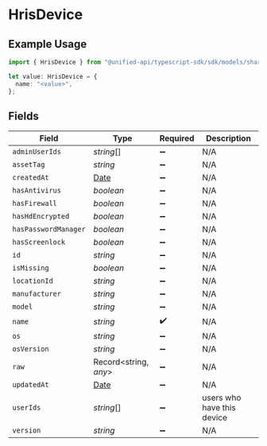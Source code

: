 # HrisDevice

## Example Usage

```typescript
import { HrisDevice } from "@unified-api/typescript-sdk/sdk/models/shared";

let value: HrisDevice = {
  name: "<value>",
};
```

## Fields

| Field                                                                                         | Type                                                                                          | Required                                                                                      | Description                                                                                   |
| --------------------------------------------------------------------------------------------- | --------------------------------------------------------------------------------------------- | --------------------------------------------------------------------------------------------- | --------------------------------------------------------------------------------------------- |
| `adminUserIds`                                                                                | *string*[]                                                                                    | :heavy_minus_sign:                                                                            | N/A                                                                                           |
| `assetTag`                                                                                    | *string*                                                                                      | :heavy_minus_sign:                                                                            | N/A                                                                                           |
| `createdAt`                                                                                   | [Date](https://developer.mozilla.org/en-US/docs/Web/JavaScript/Reference/Global_Objects/Date) | :heavy_minus_sign:                                                                            | N/A                                                                                           |
| `hasAntivirus`                                                                                | *boolean*                                                                                     | :heavy_minus_sign:                                                                            | N/A                                                                                           |
| `hasFirewall`                                                                                 | *boolean*                                                                                     | :heavy_minus_sign:                                                                            | N/A                                                                                           |
| `hasHdEncrypted`                                                                              | *boolean*                                                                                     | :heavy_minus_sign:                                                                            | N/A                                                                                           |
| `hasPasswordManager`                                                                          | *boolean*                                                                                     | :heavy_minus_sign:                                                                            | N/A                                                                                           |
| `hasScreenlock`                                                                               | *boolean*                                                                                     | :heavy_minus_sign:                                                                            | N/A                                                                                           |
| `id`                                                                                          | *string*                                                                                      | :heavy_minus_sign:                                                                            | N/A                                                                                           |
| `isMissing`                                                                                   | *boolean*                                                                                     | :heavy_minus_sign:                                                                            | N/A                                                                                           |
| `locationId`                                                                                  | *string*                                                                                      | :heavy_minus_sign:                                                                            | N/A                                                                                           |
| `manufacturer`                                                                                | *string*                                                                                      | :heavy_minus_sign:                                                                            | N/A                                                                                           |
| `model`                                                                                       | *string*                                                                                      | :heavy_minus_sign:                                                                            | N/A                                                                                           |
| `name`                                                                                        | *string*                                                                                      | :heavy_check_mark:                                                                            | N/A                                                                                           |
| `os`                                                                                          | *string*                                                                                      | :heavy_minus_sign:                                                                            | N/A                                                                                           |
| `osVersion`                                                                                   | *string*                                                                                      | :heavy_minus_sign:                                                                            | N/A                                                                                           |
| `raw`                                                                                         | Record<string, *any*>                                                                         | :heavy_minus_sign:                                                                            | N/A                                                                                           |
| `updatedAt`                                                                                   | [Date](https://developer.mozilla.org/en-US/docs/Web/JavaScript/Reference/Global_Objects/Date) | :heavy_minus_sign:                                                                            | N/A                                                                                           |
| `userIds`                                                                                     | *string*[]                                                                                    | :heavy_minus_sign:                                                                            | users who have this device                                                                    |
| `version`                                                                                     | *string*                                                                                      | :heavy_minus_sign:                                                                            | N/A                                                                                           |